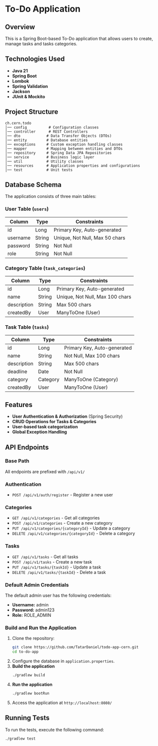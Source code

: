 # To-Do Application

## Overview
This is a Spring Boot-based To-Do application that allows users to create, manage tasks and tasks categories. 

## Technologies Used
- **Java 21**
- **Spring Boot**
- **Lombok** 
- **Spring Validation** 
- **Jackson** 
- **JUnit & Mockito** 

## Project Structure
```
ch.cern.todo
│── config          # Configuration classes
│── controller      # REST Controllers
│── dto            # Data Transfer Objects (DTOs)
│── entity         # Database entities 
│── exceptions     # Custom exception handling classes
│── mapper         # Mapping between entities and DTOs
│── repository     # Spring Data JPA Repositories
│── service        # Business logic layer
│── util           # Utility classes
│── resources      # Application properties and configurations
│── test           # Unit tests
```

## Database Schema
The application consists of three main tables:

### User Table (`users`)
| Column    | Type    | Constraints |
|-----------|--------|-------------|
| id        | Long   | Primary Key, Auto-generated |
| username  | String | Unique, Not Null, Max 50 chars |
| password  | String | Not Null |
| role      | String | Not Null |

### Category Table (`task_categories`)
| Column      | Type    | Constraints |
|------------|--------|-------------|
| id         | Long   | Primary Key, Auto-generated |
| name       | String | Unique, Not Null, Max 100 chars |
| description| String | Max 500 chars |
| createdBy  | User   | ManyToOne (User) |

### Task Table (`tasks`)
| Column      | Type    | Constraints |
|------------|--------|-------------|
| id         | Long   | Primary Key, Auto-generated |
| name       | String | Not Null, Max 100 chars |
| description| String | Max 500 chars |
| deadline   | Date   | Not Null |
| category   | Category | ManyToOne (Category) |
| createdBy  | User   | ManyToOne (User) |

## Features
- **User Authentication & Authorization** (Spring Security)
- **CRUD Operations for Tasks & Categories**
- **User-based task categorization**
- **Global Exception Handling**

## API Endpoints
### Base Path
All endpoints are prefixed with `/api/v1/`

### Authentication
- `POST /api/v1/auth/register` - Register a new user

### Categories
- `GET /api/v1/categories` - Get all categories
- `POST /api/v1/categories` - Create a new category
- `PUT /api/v1/categories/{categoryId}` - Update a category
- `DELETE /api/v1/categories/{categoryId}` - Delete a category

### Tasks
- `GET /api/v1/tasks` - Get all tasks
- `POST /api/v1/tasks` - Create a new task
- `PUT /api/v1/tasks/{taskId}` - Update a task
- `DELETE /api/v1/tasks/{taskId}` - Delete a task

### Default Admin Credentials
The default admin user has the following credentials:

- **Username:** admin
- **Password:** admin123
- **Role:** ROLE_ADMIN

### Build and Run the Application
1. Clone the repository:
   ```bash
   git clone https://github.com/TatarDaniel/todo-app-cern.git
   cd to-do-app
   ```
2. Configure the database in `application.properties`.
3. **Build the application**
   ```bash
   ./gradlew build
   ```
4. **Run the application**
   ```bash
   ./gradlew bootRun
   ```
5. Access the application at `http://localhost:8080/`


## Running Tests

To run the tests, execute the following command:
```bash
./gradlew test
```



